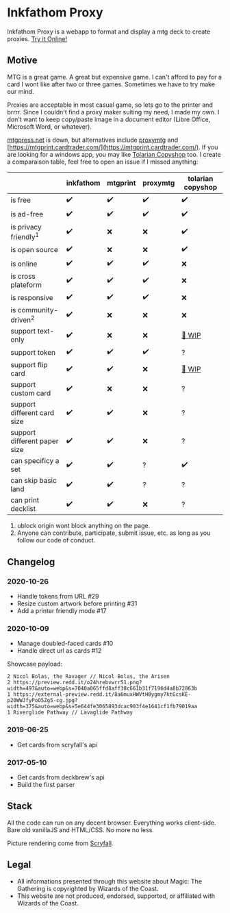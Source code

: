 # Inkfathom Proxy

Inkfathom Proxy is a webapp to format and display a mtg deck to create proxies. [Try it Online!](https://inkfathom.netlify.app)

## Motive

MTG is a great game. A great but expensive game. I can't afford to pay for a card I wont like after two or three games. Sometimes we have to try make our mind.

Proxies are acceptable in most casual game, so lets go to the printer and brrrr. Since I couldn't find a proxy maker suiting my need, I made my own. I don't want to keep copy/paste image in a document editor (Libre Office, Microsoft Word, or whatever).

[mtgpress.net](http://www.mtgpress.net/) is down, but alternatives include [proxymtg](http://proxymtg.net/) and [https://mtgprint.cardtrader.com/](https://mtgprint.cardtrader.com/). If you are looking for a windows app, you may like [Tolarian Copyshop](https://bitbucket.org/tolarianlibrarians/mtg-tolarian-copyshop/downloads/) too. I create a comparaison table, feel free to open an issue if I missed anything:

|                              | inkfathom | mtgprint | proxymtg | tolarian copyshop |
|------------------------------|-----------|----------|----------|-------------------|
| is free                      | ✔️         | ✔️        | ✔️        | ✔️                 |
| is ad-free                   | ✔️         | ✔️        | ✔️        | ✔️                 |
| is privacy friendly<sup>1</sup> | ✔️         | ❌        | ❌        | ✔️                 |
| is open source               | ✔️         | ❌        | ❌        | ✔️                 |
| is online                    | ✔️         | ✔️        | ✔️        | ❌                 |
| is cross plateform           | ✔️         | ✔️        | ✔️        | ❌                 |
| is responsive                | ✔️         | ✔️        | ✔️        | ❌                 |
| is community-driven<sup>2</sup> | ✔️         | ❌        | ❌        | ❌                 |
| support text-only            | ✔️         | ❌        | ❌        | [🚧 WIP](https://trello.com/c/fu3vex2u/72-text-only-print-option)         |
| support token                | ✔️         | ✔️        | ✔️        | ?                 |
| support flip card            | ✔️         | ✔️        | ❌        | [🚧 WIP](https://trello.com/c/aesAIHhO/73-print-front-and-backside-of-double-faced-cards)                 |
| support custom card          | ✔️         | ❌        | ❌        | ?                 |
| support different card size  | ✔️         | ✔️        | ❌        | ?                 |
| support different paper size | ✔️ | ✔️        | ❌        | ?                 |
| can specificy a set          | ✔️ | ✔️        | ?        | ✔️                 |
| can skip basic land          | ✔️ | ✔️        | ?        | ?                 |
| can print decklist           | ✔️ | ✔️        | ❌        | ?                 |

1. ublock origin wont block anything on the page.
1. Anyone can contribute, participate, submit issue, etc. as long as you follow our code of conduct.

## Changelog

### 2020-10-26

* Handle tokens from URL #29
* Resize custom artwork before printing #31
* Add a printer friendly mode #17

### 2020-10-09

* Manage doubled-faced cards #10
* Handle direct url as cards #12

Showcase payload:

	2 Nicol Bolas, the Ravager // Nicol Bolas, the Arisen
	2 https://preview.redd.it/o24hrebvwrr51.png?width=497&auto=webp&s=7040a065ffd8aff38c661b31f7196d4a8b72863b
	1 https://external-preview.redd.it/8a6muxHWVtH8ygmy7ktGcsKE-p20WWJfyPoO5Zg5-cg.jpg?width=375&auto=webp&s=5e644fe3065893dcac903f4e1641cf1fb79019aa
	1 Riverglide Pathway // Lavaglide Pathway

### 2019-06-25

* Get cards from scryfall's api

### 2017-05-10

* Get cards from deckbrew's api
* Build the first parser

## Stack

All the code can run on any decent browser. Everything works client-side. Bare old vanillaJS and HTML/CSS. No more no less.

Picture rendering come from [Scryfall](https://scryfall.com/).

## Legal

* All informations presented through this website about Magic: The Gathering is copyrighted by Wizards of the Coast.
* This website are not produced, endorsed, supported, or affiliated with Wizards of the Coast.
